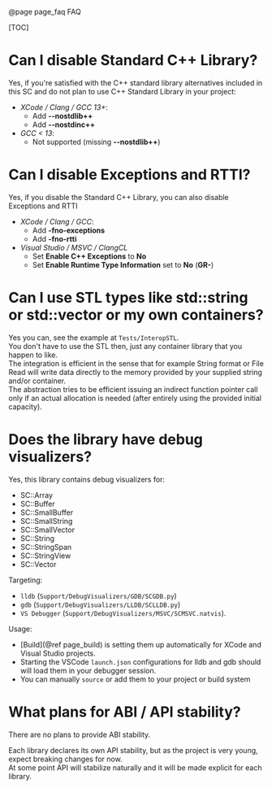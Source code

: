@page page_faq FAQ

[TOC]

# Can I disable Standard C++ Library?
Yes, if you're satisfied with the C++ standard library alternatives included in this SC and do not plan to use C++ Standard Library in your project:
- *XCode / Clang / GCC 13+*: 
    - Add **--nostdlib++**
    - Add **--nostdinc++**
- *GCC < 13*:
    - Not supported (missing **--nostdlib++**)

# Can I disable Exceptions and RTTI?
Yes, if you disable the Standard C++ Library, you can also disable Exceptions and RTTI
- *XCode / Clang / GCC*: 
    - Add **-fno-exceptions**
    - Add **-fno-rtti**
- *Visual Studio / MSVC / ClangCL*
    - Set **Enable C++ Exceptions** to **No**
    - Set **Enable Runtime Type Information** set to **No** (**GR-**)

# Can I use STL types like std::string or std::vector or my own containers?
Yes you can, see the example at `Tests/InteropSTL`.  
You don't have to use the STL then, just any container library that you happen to like.   
The integration is efficient in the sense that for example String format or File Read will write data directly to the memory provided by your supplied string and/or container.  
The abstraction tries to be efficient issuing an indirect function pointer call only if an actual allocation is needed (after entirely using the provided initial capacity).

# Does the library have debug visualizers?

Yes, this library contains debug visualizers for:
- SC::Array
- SC::Buffer
- SC::SmallBuffer
- SC::SmallString
- SC::SmallVector
- SC::String
- SC::StringSpan
- SC::StringView
- SC::Vector

Targeting:

- `lldb` (`Support/DebugVisualizers/GDB/SCGDB.py`)
- `gdb` (`Support/DebugVisualizers/LLDB/SCLLDB.py`)
- `VS Debugger` (`Support/DebugVisualizers/MSVC/SCMSVC.natvis`). 

Usage:

- [Build](@ref page_build) is setting them up automatically for XCode and Visual Studio projects.
- Starting the VSCode `launch.json` configurations for lldb and gdb should will load them in your debugger session.
- You can manually `source` or add them to your project or build system

# What plans for ABI / API stability?

There are no plans to provide ABI stability.

Each library declares its own API stability, but as the project is very young, expect breaking changes for now.  
At some point API will stabilize naturally and it will be made explicit for each library.

